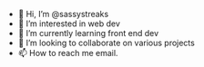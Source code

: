 - 👋 Hi, I’m @sassystreaks
- 👀 I’m interested in web dev
- 🌱 I’m currently learning front end dev
- 💞️ I’m looking to collaborate on various projects
- 📫 How to reach me email.

<!---
sassystreaks/sassystreaks is a ✨ special ✨ repository because its `README.md` (this file) appears on your GitHub profile.
You can click the Preview link to take a look at your changes.
--->
